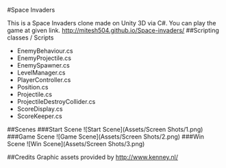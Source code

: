 #Space Invaders

This is a Space Invaders clone made on Unity 3D via C#.
You can play the game at given link.
http://mitesh504.github.io/Space-invaders/
##Scripting classes / Scripts
* EnemyBehaviour.cs
* EnemyProjectile.cs
* EnemySpawner.cs
* LevelManager.cs
* PlayerController.cs
* Position.cs
* Projectile.cs
* ProjectileDestroyCollider.cs
* ScoreDisplay.cs
* ScoreKeeper.cs

##Scenes
###Start Scene
![Start Scene](Assets/Screen Shots/1.png)
###Game Scene
![Game Scene](Assets/Screen Shots/2.png)
###Win Scene 
![Win Scene](Assets/Screen Shots/3.png)

##Credits
Graphic assets provided by http://www.kenney.nl/
